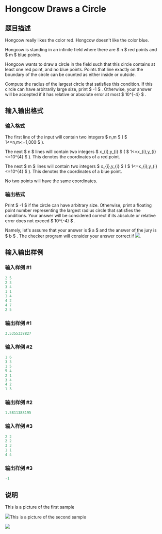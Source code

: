 # Hongcow Draws a Circle

## 题目描述

Hongcow really likes the color red. Hongcow doesn't like the color blue.

Hongcow is standing in an infinite field where there are $ n $ red points and $ m $ blue points.

Hongcow wants to draw a circle in the field such that this circle contains at least one red point, and no blue points. Points that line exactly on the boundary of the circle can be counted as either inside or outside.

Compute the radius of the largest circle that satisfies this condition. If this circle can have arbitrarily large size, print $ -1 $ . Otherwise, your answer will be accepted if it has relative or absolute error at most $ 10^{-4} $ .

## 输入输出格式

### 输入格式

The first line of the input will contain two integers $ n,m $ ( $ 1<=n,m<=1,000 $ ).

The next $ n $ lines will contain two integers $ x_{i},y_{i} $ ( $ 1<=x_{i},y_{i}<=10^{4} $ ). This denotes the coordinates of a red point.

The next $ m $ lines will contain two integers $ x_{i},y_{i} $ ( $ 1<=x_{i},y_{i}<=10^{4} $ ). This denotes the coordinates of a blue point.

No two points will have the same coordinates.

### 输出格式

Print $ -1 $ if the circle can have arbitrary size. Otherwise, print a floating point number representing the largest radius circle that satisfies the conditions. Your answer will be considered correct if its absolute or relative error does not exceed $ 10^{-4} $ .

Namely, let's assume that your answer is $ a $ and the answer of the jury is $ b $ . The checker program will consider your answer correct if ![](https://cdn.luogu.com.cn/upload/vjudge_pic/CF744D/52c84cb27b50fce8b08f35fa39c1f083ebd1a014.png).

## 输入输出样例

### 输入样例 #1

```cpp
2 5
2 3
3 4
1 1
1 4
4 2
4 7
2 5

```
### 输出样例 #1

```cpp
3.5355338827

```
### 输入样例 #2

```cpp
1 6
3 3
1 5
5 4
2 1
3 4
4 2
1 3

```
### 输出样例 #2

```cpp
1.5811388195

```
### 输入样例 #3

```cpp
2 2
2 2
3 3
1 1
4 4

```
### 输出样例 #3

```cpp
-1

```
## 说明

This is a picture of the first sample

![](https://cdn.luogu.com.cn/upload/vjudge_pic/CF744D/50e8da306fe47947cfeb784650b3d6b2ea876ead.png)This is a picture of the second sample

![](https://cdn.luogu.com.cn/upload/vjudge_pic/CF744D/a1b03125c876722297007ba9fc107d7fb9df9570.png)

